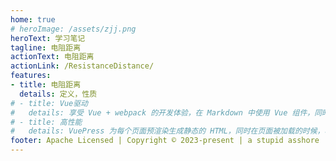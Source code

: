 ```yaml
---
home: true
# heroImage: /assets/zjj.png
heroText: 学习笔记
tagline: 电阻距离
actionText: 电阻距离
actionLink: /ResistanceDistance/
features:
- title: 电阻距离
  details: 定义，性质
# - title: Vue驱动
#   details: 享受 Vue + webpack 的开发体验，在 Markdown 中使用 Vue 组件，同时可以使用 Vue 来开发自定义主题。
# - title: 高性能
#   details: VuePress 为每个页面预渲染生成静态的 HTML，同时在页面被加载的时候，将作为 SPA 运行。
footer: Apache Licensed | Copyright © 2023-present | a stupid asshore
---
```


